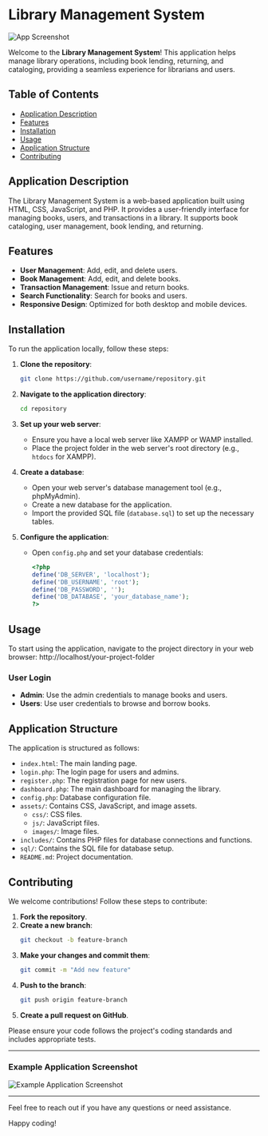 # Library Management System

![App Screenshot](https://raw.githubusercontent.com/username/repository/branch/path/to/screenshot.png)

Welcome to the **Library Management System**! This application helps manage library operations, including book lending, returning, and cataloging, providing a seamless experience for librarians and users.

## Table of Contents
- [Application Description](#application-description)
- [Features](#features)
- [Installation](#installation)
- [Usage](#usage)
- [Application Structure](#application-structure)
- [Contributing](#contributing)

## Application Description

The Library Management System is a web-based application built using HTML, CSS, JavaScript, and PHP. It provides a user-friendly interface for managing books, users, and transactions in a library. It supports book cataloging, user management, book lending, and returning.

## Features

- **User Management**: Add, edit, and delete users.
- **Book Management**: Add, edit, and delete books.
- **Transaction Management**: Issue and return books.
- **Search Functionality**: Search for books and users.
- **Responsive Design**: Optimized for both desktop and mobile devices.

## Installation

To run the application locally, follow these steps:

1. **Clone the repository**:
    ```sh
    git clone https://github.com/username/repository.git
    ```
2. **Navigate to the application directory**:
    ```sh
    cd repository
    ```
3. **Set up your web server**:
   - Ensure you have a local web server like XAMPP or WAMP installed.
   - Place the project folder in the web server's root directory (e.g., `htdocs` for XAMPP).

4. **Create a database**:
   - Open your web server's database management tool (e.g., phpMyAdmin).
   - Create a new database for the application.
   - Import the provided SQL file (`database.sql`) to set up the necessary tables.

5. **Configure the application**:
   - Open `config.php` and set your database credentials:
     ```php
     <?php
     define('DB_SERVER', 'localhost');
     define('DB_USERNAME', 'root');
     define('DB_PASSWORD', '');
     define('DB_DATABASE', 'your_database_name');
     ?>
     ```

## Usage

To start using the application, navigate to the project directory in your web browser: http://localhost/your-project-folder

### User Login

- **Admin**: Use the admin credentials to manage books and users.
- **Users**: Use user credentials to browse and borrow books.

## Application Structure

The application is structured as follows:

- `index.html`: The main landing page.
- `login.php`: The login page for users and admins.
- `register.php`: The registration page for new users.
- `dashboard.php`: The main dashboard for managing the library.
- `config.php`: Database configuration file.
- `assets/`: Contains CSS, JavaScript, and image assets.
  - `css/`: CSS files.
  - `js/`: JavaScript files.
  - `images/`: Image files.
- `includes/`: Contains PHP files for database connections and functions.
- `sql/`: Contains the SQL file for database setup.
- `README.md`: Project documentation.


## Contributing

We welcome contributions! Follow these steps to contribute:

1. **Fork the repository**.
2. **Create a new branch**:
    ```sh
    git checkout -b feature-branch
    ```
3. **Make your changes and commit them**:
    ```sh
    git commit -m "Add new feature"
    ```
4. **Push to the branch**:
    ```sh
    git push origin feature-branch
    ```
5. **Create a pull request on GitHub**.

Please ensure your code follows the project's coding standards and includes appropriate tests.

---

### Example Application Screenshot

![Example Application Screenshot](https://raw.githubusercontent.com/username/repository/branch/path/to/screenshot.png)

---

Feel free to reach out if you have any questions or need assistance.

Happy coding!


